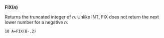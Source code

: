**FIX(*n*)**

Returns the truncated integer of *n*.  Unlike INT, FIX does not return the next lower number for a negative *n*.

```ecb2
10 A=FIX(B-.2)
```
